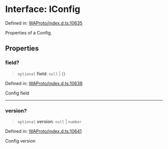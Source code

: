 # Interface: IConfig

Defined in: [WAProto/index.d.ts:10635](https://github.com/Fokusdotid/bail/blob/c004679536d41fcf32da31cecf70d3991dfa31b5/WAProto/index.d.ts#L10635)

Properties of a Config.

## Properties

### field?

> `optional` **field**: `null` \| \{\}

Defined in: [WAProto/index.d.ts:10638](https://github.com/Fokusdotid/bail/blob/c004679536d41fcf32da31cecf70d3991dfa31b5/WAProto/index.d.ts#L10638)

Config field

***

### version?

> `optional` **version**: `null` \| `number`

Defined in: [WAProto/index.d.ts:10641](https://github.com/Fokusdotid/bail/blob/c004679536d41fcf32da31cecf70d3991dfa31b5/WAProto/index.d.ts#L10641)

Config version
